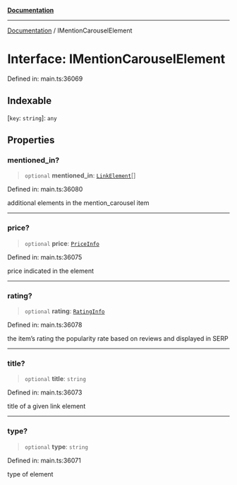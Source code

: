 [**Documentation**](../README.md)

***

[Documentation](../README.md) / IMentionCarouselElement

# Interface: IMentionCarouselElement

Defined in: main.ts:36069

## Indexable

\[`key`: `string`\]: `any`

## Properties

### mentioned\_in?

> `optional` **mentioned\_in**: [`LinkElement`](../classes/LinkElement.md)[]

Defined in: main.ts:36080

additional elements in the mention_carousel item

***

### price?

> `optional` **price**: [`PriceInfo`](../classes/PriceInfo.md)

Defined in: main.ts:36075

price indicated in the element

***

### rating?

> `optional` **rating**: [`RatingInfo`](../classes/RatingInfo.md)

Defined in: main.ts:36078

the item’s rating 
the popularity rate based on reviews and displayed in SERP

***

### title?

> `optional` **title**: `string`

Defined in: main.ts:36073

title of a given link element

***

### type?

> `optional` **type**: `string`

Defined in: main.ts:36071

type of element
